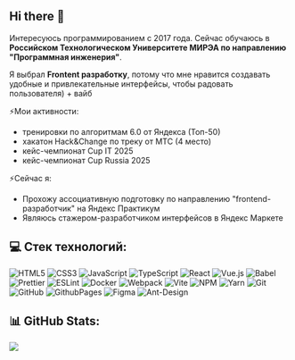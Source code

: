 ## Hi there 👋

Интересуюсь программированием с 2017 года. Сейчас обучаюсь в **Российском Технологическом Университете МИРЭА по направлению "Программная инженерия"**.

Я выбрал **Frontent разработку**, потому что мне нравится создавать удобные и привлекательные интерфейсы, чтобы радовать пользователя) + вайб

:zap:Мои активности:<br>
- тренировки по алгоритмам 6.0 от Яндекса (Топ-50)
- хакатон Hack&Change по треку от МТС (4 место)
- кейс-чемпионат Cup IT 2025
- кейс-чемпионат Cup Russia 2025 

:zap:Сейчас я:<br>
- Прохожу ассоциативную подготовку по направлению "frontend-разработчик" на Яндекс Практикум<br>
- Являюсь стажером-разработчиком интерфейсов в Яндекс Маркете

## 💻 Стек технологий:
![HTML5](https://img.shields.io/badge/html5-%23E34F26.svg?style=for-the-badge&logo=html5&logoColor=white) 
![CSS3](https://img.shields.io/badge/css3-%231572B6.svg?style=for-the-badge&logo=css3&logoColor=white) 
![JavaScript](https://img.shields.io/badge/javascript-%23323330.svg?style=for-the-badge&logo=javascript&logoColor=%23F7DF1E) 
![TypeScript](https://img.shields.io/badge/typescript-%23007ACC.svg?style=for-the-badge&logo=typescript&logoColor=white) 
![React](https://img.shields.io/badge/react-%2320232a.svg?style=for-the-badge&logo=react&logoColor=%2361DAFB)
![Vue.js](https://img.shields.io/badge/vue.js-%2335495e.svg?style=for-the-badge&logo=vuedotjs&logoColor=%234FC08D) 
![Babel](https://img.shields.io/badge/Babel-F9DC3e?style=for-the-badge&logo=babel&logoColor=black)
![Prettier](https://img.shields.io/badge/prettier-%23F7B93E.svg?style=for-the-badge&logo=prettier&logoColor=black) 
![ESLint](https://img.shields.io/badge/ESLint-4B3263?style=for-the-badge&logo=eslint&logoColor=white)
![Docker](https://img.shields.io/badge/docker-%230db7ed.svg?style=for-the-badge&logo=docker&logoColor=white) 
![Webpack](https://img.shields.io/badge/webpack-%238DD6F9.svg?style=for-the-badge&logo=webpack&logoColor=black) 
![Vite](https://img.shields.io/badge/vite-%23646CFF.svg?style=for-the-badge&logo=vite&logoColor=white)
![NPM](https://img.shields.io/badge/NPM-%23CB3837.svg?style=for-the-badge&logo=npm&logoColor=white)
![Yarn](https://img.shields.io/badge/yarn-%232C8EBB.svg?style=for-the-badge&logo=yarn&logoColor=white) 
![Git](https://img.shields.io/badge/git-%23F05033.svg?style=for-the-badge&logo=git&logoColor=white) 
![GitHub](https://img.shields.io/badge/github-%23121011.svg?style=for-the-badge&logo=github&logoColor=white)
![GithubPages](https://img.shields.io/badge/github%20pages-121013?style=for-the-badge&logo=github&logoColor=white) 
![Figma](https://img.shields.io/badge/figma-%23F24E1E.svg?style=for-the-badge&logo=figma&logoColor=white) 
![Ant-Design](https://img.shields.io/badge/-AntDesign-%230170FE?style=for-the-badge&logo=ant-design&logoColor=white) 
## 📊 GitHub Stats:
![](https://github-readme-stats.vercel.app/api/top-langs/?username=Balex7777&theme=dark&hide_border=false&include_all_commits=true&count_private=true&layout=compact)<br>
